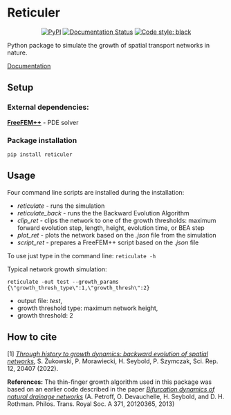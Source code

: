# Reticuler

<p align="center">
<a href="https://pypi.org/project/reticuler/"><img alt="PyPI" src="https://img.shields.io/pypi/v/reticuler"></a>
<a href='https://reticuler.readthedocs.io/en/latest/?badge=latest'><img src='https://readthedocs.org/projects/reticuler/badge/?version=latest' alt='Documentation Status'/></a>
<a href="https://github.com/psf/black"><img alt="Code style: black" src="https://img.shields.io/badge/code%20style-black-000000.svg"></a>
</p>

Python package to simulate the growth of spatial transport networks in nature.

[Documentation](https://reticuler.readthedocs.io/en/latest/)

## Setup

### External dependencies:
[__FreeFEM++__](https://freefem.org/) - PDE solver

### Package installation
```
pip install reticuler
```

## Usage

Four command line scripts are installed during the installation:
   - *reticulate* - runs the simulation
   - *reticulate_back* - runs the the Backward Evolution Algorithm
   - *clip_ret* - clips the network to one of the growth thresholds: maximum forward evolution step, length, height, evolution time, or BEA step
   - *plot_ret* - plots the network based on the *.json* file from the simulation
   - *script_ret* - prepares a FreeFEM++ script based on the *.json* file

To use just type in the command line:
`reticulate -h`

Typical network growth simulation:
```
reticulate -out test --growth_params {\"growth_thresh_type\":1,\"growth_thresh\":2}
```
- output file: *test*,
- growth threshold type: maximum network height,
- growth threshold: 2

## How to cite
[1] [*Through history to growth dynamics: backward evolution of spatial networks*](https://doi.org/10.1038/s41598-022-24656-x), S. Żukowski, P. Morawiecki, H. Seybold, P. Szymczak, Sci. Rep. 12, 20407 (2022).
<!--- [Materials](https://github.com/stzukowski/reticuler/tree/main/archive/papers/2022SciRep) --->

**References:**
The thin-finger growth algorithm used in this package was based on an earlier code described in the paper
[*Bifurcation dynamics of natural drainage networks*](https://doi.org/10.1098/rsta.2012.0365) (A. Petroff, O. Devauchelle, H. Seybold, and D. H. Rothman. Philos. Trans. Royal Soc. A 371, 20120365, 2013)
